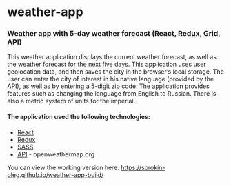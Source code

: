 # weather-app
### Weather app with 5-day weather forecast (React, Redux, Grid, API)

This weather application displays the current weather forecast, as well as the weather forecast for the next five days.
This application uses user geolocation data, and then saves the city in the browser’s local storage.
The user can enter the city of interest in his native language (provided by the API), as well as by entering a 5-digit zip code.
The application provides features such as changing the language from English to Russian.
There is also a metric system of units for the imperial.

#### The application used the following technologies:
- [React](https://reactjs.org/)
- [Redux](https://redux.js.org/)
- [SASS](https://sass-lang.com/)
- [API](https://openweathermap.org) - openweathermap.org

You can view the working version here: https://sorokin-oleg.github.io/weather-app-build/
